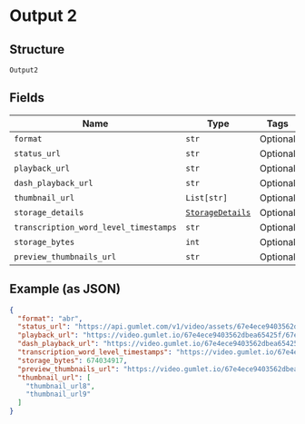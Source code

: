 
# Output 2

## Structure

`Output2`

## Fields

| Name | Type | Tags | Description |
|  --- | --- | --- | --- |
| `format` | `str` | Optional | - |
| `status_url` | `str` | Optional | - |
| `playback_url` | `str` | Optional | - |
| `dash_playback_url` | `str` | Optional | - |
| `thumbnail_url` | `List[str]` | Optional | - |
| `storage_details` | [`StorageDetails`](../../doc/models/storage-details.md) | Optional | - |
| `transcription_word_level_timestamps` | `str` | Optional | - |
| `storage_bytes` | `int` | Optional | **Default**: `0` |
| `preview_thumbnails_url` | `str` | Optional | - |

## Example (as JSON)

```json
{
  "format": "abr",
  "status_url": "https://api.gumlet.com/v1/video/assets/67e4ece9403562dbea654261",
  "playback_url": "https://video.gumlet.io/67e4ece9403562dbea65425f/67e4ece9403562dbea654261/main.m3u8",
  "dash_playback_url": "https://video.gumlet.io/67e4ece9403562dbea65425f/67e4ece9403562dbea654261/main.mpd",
  "transcription_word_level_timestamps": "https://video.gumlet.io/67e4ece9403562dbea65425f/67e4ece9403562dbea654261/67e4ece9403562dbea654261-transcription-word-level-timestamp.json?token=5589a9b725fabe0586e37782c3eb8e083a84e5c2&expires=1744100014337",
  "storage_bytes": 674034917,
  "preview_thumbnails_url": "https://video.gumlet.io/67e4ece9403562dbea65425f/67e4ece9403562dbea654261/preview_thumbnails.vtt",
  "thumbnail_url": [
    "thumbnail_url8",
    "thumbnail_url9"
  ]
}
```

